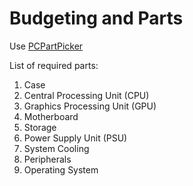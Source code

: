# Budgeting and Parts

Use [PCPartPicker](https://pcpartpicker.com/)

List of required parts:

1. Case
2. Central Processing Unit (CPU)
3. Graphics Processing Unit (GPU)
4. Motherboard
5. Storage
6. Power Supply Unit (PSU)
7. System Cooling
8. Peripherals
9. Operating System
